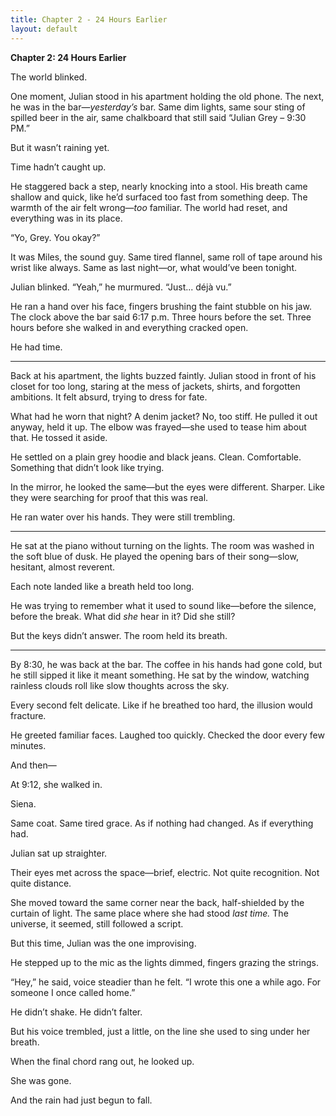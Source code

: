 ```yaml
---
title: Chapter 2 - 24 Hours Earlier
layout: default
---
```

**Chapter 2: 24 Hours Earlier**

The world blinked.

One moment, Julian stood in his apartment holding the old phone. The next, he was in the bar—*yesterday’s* bar. Same dim lights, same sour sting of spilled beer in the air, same chalkboard that still said “Julian Grey – 9:30 PM.”

But it wasn’t raining yet.

Time hadn’t caught up.

He staggered back a step, nearly knocking into a stool. His breath came shallow and quick, like he’d surfaced too fast from something deep. The warmth of the air felt wrong—*too* familiar. The world had reset, and everything was in its place.

“Yo, Grey. You okay?”

It was Miles, the sound guy. Same tired flannel, same roll of tape around his wrist like always. Same as last night—or, what would’ve been tonight.

Julian blinked. “Yeah,” he murmured. “Just... déjà vu.”

He ran a hand over his face, fingers brushing the faint stubble on his jaw. The clock above the bar said 6:17 p.m. Three hours before the set. Three hours before she walked in and everything cracked open.

He had time.

---

Back at his apartment, the lights buzzed faintly. Julian stood in front of his closet for too long, staring at the mess of jackets, shirts, and forgotten ambitions. It felt absurd, trying to dress for fate.

What had he worn that night? A denim jacket? No, too stiff. He pulled it out anyway, held it up. The elbow was frayed—she used to tease him about that. He tossed it aside.

He settled on a plain grey hoodie and black jeans. Clean. Comfortable. Something that didn’t look like trying.

In the mirror, he looked the same—but the eyes were different. Sharper. Like they were searching for proof that this was real.

He ran water over his hands. They were still trembling.

---

He sat at the piano without turning on the lights. The room was washed in the soft blue of dusk. He played the opening bars of their song—slow, hesitant, almost reverent.

Each note landed like a breath held too long.

He was trying to remember what it used to sound like—before the silence, before the break. What did *she* hear in it? Did she still?

But the keys didn’t answer. The room held its breath.

---

By 8:30, he was back at the bar. The coffee in his hands had gone cold, but he still sipped it like it meant something. He sat by the window, watching rainless clouds roll like slow thoughts across the sky.

Every second felt delicate. Like if he breathed too hard, the illusion would fracture.

He greeted familiar faces. Laughed too quickly. Checked the door every few minutes.

And then—

At 9:12, she walked in.

Siena.

Same coat. Same tired grace. As if nothing had changed. As if everything had.

Julian sat up straighter.

Their eyes met across the space—brief, electric. Not quite recognition. Not quite distance.

She moved toward the same corner near the back, half-shielded by the curtain of light. The same place where she had stood *last time.* The universe, it seemed, still followed a script.

But this time, Julian was the one improvising.

He stepped up to the mic as the lights dimmed, fingers grazing the strings.

“Hey,” he said, voice steadier than he felt. “I wrote this one a while ago. For someone I once called home.”

He didn’t shake. He didn’t falter.

But his voice trembled, just a little, on the line she used to sing under her breath.

When the final chord rang out, he looked up.

She was gone.

And the rain had just begun to fall.

